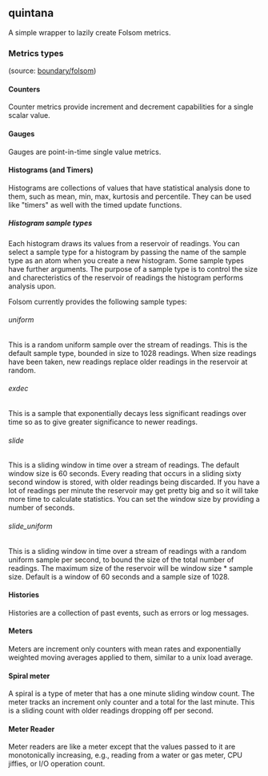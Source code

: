 ## quintana

A simple wrapper to lazily create Folsom metrics.

### Metrics types
(source: [boundary/folsom](https://github.com/boundary/folsom#metrics-api))

#### Counters
Counter metrics provide increment and decrement capabilities for a single scalar value.

#### Gauges
Gauges are point-in-time single value metrics.

#### Histograms (and Timers)
Histograms are collections of values that have statistical analysis done to them, such as mean, min, max, kurtosis and percentile. They can be used like "timers" as well with the timed update functions.

##### Histogram sample types
Each histogram draws its values from a reservoir of readings. You can select a sample type for a histogram by passing the name of the sample type as an atom when you create a new histogram. Some sample types have further arguments. The purpose of a sample type is to control the size and charecteristics of the reservoir of readings the histogram performs analysis upon.

Folsom currently provides the following sample types:

###### uniform
This is a random uniform sample over the stream of readings. This is the default sample type, bounded in size to 1028 readings. When size readings have been taken, new readings replace older readings in the reservoir at random.

###### exdec
This is a sample that exponentially decays less significant readings over time so as to give greater significance to newer readings.

###### slide
This is a sliding window in time over a stream of readings. The default window size is 60 seconds. Every reading that occurs in a sliding sixty second window is stored, with older readings being discarded. If you have a lot of readings per minute the reservoir may get pretty big and so it will take more time to calculate statistics. You can set the window size by providing a number of seconds.

###### slide_uniform
This is a sliding window in time over a stream of readings with a random uniform sample per second, to bound the size of the total number of readings. The maximum size of the reservoir will be  window size * sample size. Default is a window of 60 seconds and a sample size of 1028.

#### Histories
Histories are a collection of past events, such as errors or log messages.

#### Meters
Meters are increment only counters with mean rates and exponentially weighted moving averages applied to them, similar to a unix load average.

#### Spiral meter
A spiral is a type of meter that has a one minute sliding window count. The meter tracks an increment only counter and a total for the last minute. This is a sliding count with older readings dropping off per second.

#### Meter Reader
Meter readers are like a meter except that the values passed to it are monotonically increasing, e.g., reading from a water or gas meter, CPU jiffies, or I/O operation count.
